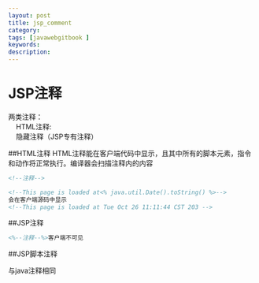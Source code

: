 ```yaml
---
layout: post
title: jsp_comment
category: 
tags: [javawebgitbook ]
keywords:
description:
---
```

# JSP注释

两类注释：<br>
&nbsp;&nbsp;&nbsp;&nbsp;HTML注释:<br>
&nbsp;&nbsp;&nbsp;&nbsp;隐藏注释（JSP专有注释）<br>

##HTML注释
HTML注释能在客户端代码中显示，且其中所有的脚本元素，指令和动作将正常执行。编译器会扫描注释内的内容
```html
<!--注释-->
```

```html
<!--This page is loaded at<% java.util.Date().toString() %>-->
会在客户端源码中显示
<!--This page is loaded at Tue Oct 26 11:11:44 CST 203 -->
```


##JSP注释

```jsp
<%--注释--%>客户端不可见
```


##JSP脚本注释

与java注释相同